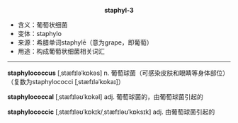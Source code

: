
**<center>staphyl-3</center>**

- <span class="definition">含义：葡萄状细菌</span>
- <span class="definition">变体：staphylo</span>
- <span class="definition">来源：希腊单词staphylē（意为grape，即葡萄）</span>
- <span class="definition">用途：构成葡萄状细菌相关词汇</span>

---

<span class="vocabulary">**staphylococcus**</span> [ˌstæfɪləˈkɒkəs] n. 葡萄球菌（可感染皮肤和眼睛等身体部位）（复数为staphylococci [ˌstæfɪləˈkɒkaɪ]）

<span class="vocabulary">**staphylococcal**</span> [ˌstæfɪləʊˈkɒkəl] adj. 葡萄球菌的，由葡萄球菌引起的

<span class="vocabulary">**staphylococcic**</span> [ˌstæfɪləʊˈkɒkɪk/ˌstæfɪləʊˈkɒksɪk] adj. 由葡萄球菌引起的
